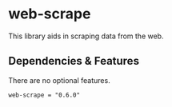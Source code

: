 # web-scrape

This library aids in scraping data from the web.

## Dependencies & Features

There are no optional features.

    web-scrape = "0.6.0"
